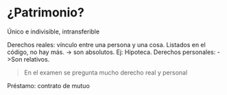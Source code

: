 # ¿Patrimonio?

Único e indivisible, intransferible


Derechos reales: vínculo entre una persona y una cosa. Listados en el código, no hay más. -> son absolutos.
Ej: Hipoteca.
Derechos personales: ->Son relativos.

> En el examen se pregunta mucho derecho real y personal

Préstamo: contrato de mutuo
